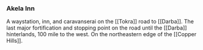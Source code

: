 ### Akela Inn

A waystation, inn, and caravanserai on the [[Tokra]] road to [[Darba]]. The last major fortification and stopping point on the road until the [[Darba]] hinterlands, 100 mile to the west. On the northeastern edge of the [[Copper Hills]]. 